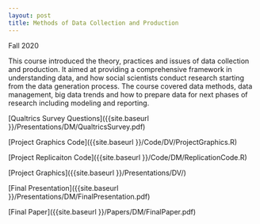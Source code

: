 ```yaml
---
layout: post
title: Methods of Data Collection and Production
---
```


Fall 2020

This course introduced the theory, practices and issues of data collection and production. It aimed at providing a comprehensive framework in understanding data, and how social scientists conduct research starting from the data generation process. The course covered data methods, data management, big data trends and how to prepare data for next phases of research including modeling and reporting.

[Qualtrics Survey Questions]({{site.baseurl }}/Presentations/DM/QualtricsSurvey.pdf)


[Project Graphics Code]({{site.baseurl }}/Code/DV/ProjectGraphics.R)


[Project Replicaiton Code]({{site.baseurl }}/Code/DM/ReplicationCode.R)


[Project Graphics]({{site.baseurl }}/Presentations/DV/)


[Final Presentation]({{site.baseurl }}/Presentations/DM/FinalPresentation.pdf)


[Final Paper]({{site.baseurl }}/Papers/DM/FinalPaper.pdf)
